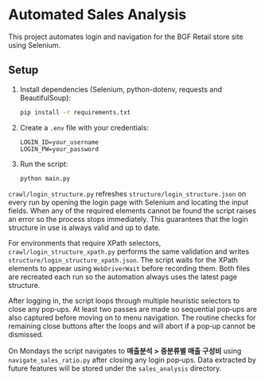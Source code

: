 # Automated Sales Analysis

This project automates login and navigation for the BGF Retail store site using Selenium.

## Setup

1. Install dependencies (Selenium, python-dotenv, requests and BeautifulSoup):
   ```bash
   pip install -r requirements.txt
   ```
2. Create a `.env` file with your credentials:
   ```
   LOGIN_ID=your_username
   LOGIN_PW=your_password
   ```
3. Run the script:
   ```bash
   python main.py
   ```

`crawl/login_structure.py` refreshes `structure/login_structure.json` on every
run by opening the login page with Selenium and locating the input fields. When
any of the required elements cannot be found the script raises an error so the
process stops immediately. This guarantees that the login structure in use is
always valid and up to date.

For environments that require XPath selectors, `crawl/login_structure_xpath.py`
performs the same validation and writes `structure/login_structure_xpath.json`.
The script waits for the XPath elements to appear using `WebDriverWait` before
recording them. Both files are recreated each run so the automation always uses
the latest page structure.

After logging in, the script loops through multiple heuristic selectors to close
any pop‑ups. At least two passes are made so sequential pop‑ups are also
captured before moving on to menu navigation. The routine checks for remaining
close buttons after the loops and will abort if a pop‑up cannot be dismissed.

On Mondays the script navigates to **매출분석 > 중분류별 매출 구성비** using `navigate_sales_ratio.py` after closing any login pop‑ups.
Data extracted by future features will be stored under the `sales_analysis` directory.
